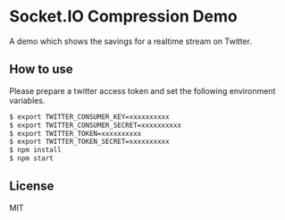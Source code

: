 # Socket.IO Compression Demo

A demo which shows the savings for a realtime stream on Twitter.

## How to use
Please prepare a twitter access token and set the following environment variables.

```sh
$ export TWITTER_CONSUMER_KEY=xxxxxxxxxx
$ export TWITTER_CONSUMER_SECRET=xxxxxxxxxx
$ export TWITTER_TOKEN=xxxxxxxxxx
$ export TWITTER_TOKEN_SECRET=xxxxxxxxxx
$ npm install
$ npm start
```

## License

MIT
